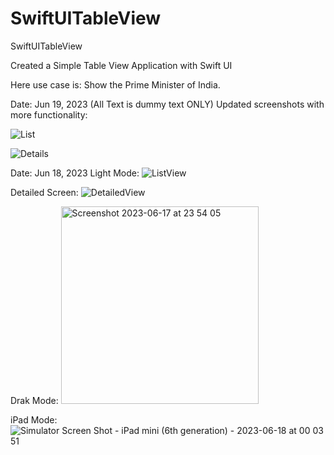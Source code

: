 # SwiftUITableView
SwiftUITableView

Created a Simple Table View Application with Swift UI

Here use case is: Show the Prime Minister of India. 

Date: Jun 19, 2023 (All Text is dummy text ONLY)
Updated screenshots with more functionality:

![List](https://github.com/pavan-kumar-arepu/SwiftUITableView/assets/13812858/98075d97-3a2d-4110-8ae0-190a296e70f7)



![Details](https://github.com/pavan-kumar-arepu/SwiftUITableView/assets/13812858/296f8acc-aa00-4088-a5ad-2e1c296b986a)

Date: Jun 18, 2023
Light Mode: 
![ListView](https://github.com/pavan-kumar-arepu/SwiftUITableView/assets/13812858/d22fec11-22b6-4d91-ba80-5a313317bc33)


Detailed Screen: 
![DetailedView](https://github.com/pavan-kumar-arepu/SwiftUITableView/assets/13812858/f261e40d-b6c6-4720-b75c-10a9b00c0937)

Drak Mode: 
<img width="316" alt="Screenshot 2023-06-17 at 23 54 05" src="https://github.com/pavan-kumar-arepu/SwiftUITableView/assets/13812858/1241904b-684d-4ac6-ab2e-38973c48f0ce">

iPad Mode: 
![Simulator Screen Shot - iPad mini (6th generation) - 2023-06-18 at 00 03 51](https://github.com/pavan-kumar-arepu/SwiftUITableView/assets/13812858/b36d0261-f532-4db9-99f5-3cd6a27edd8f)


